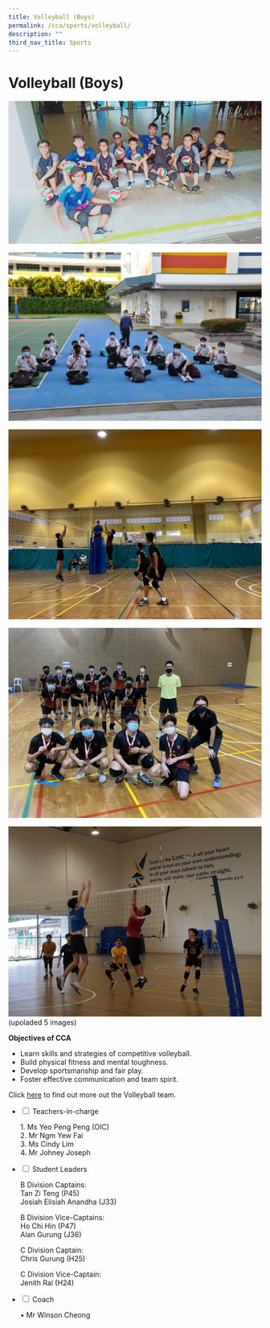 ```yaml
---
title: Volleyball (Boys)
permalink: /cca/sports/volleyball/
description: ""
third_nav_title: Sports
---
```


# **Volleyball (Boys)**

![](/images/IMG20190726154020-1024x577.jpg)

![](/images/DSC_8802-1024x680.jpg)

![](/images/File_034-1024x768.jpeg)

![](/images/IMG_8246-1024x768.jpg)

![](/images/spiking-n-blocking-1-1024x768.jpg)
(upoladed 5 images)

**Objectives of CCA**

*   Learn skills and strategies of competitive volleyball.
*   Build physical fitness and mental toughness.
*   Develop sportsmanship and fair play.
*   Foster effective communication and team spirit.

Click [here](http://gmssvolleyball.weebly.com/) to find out more out the Volleyball team.




<ul class="jekyllcodex_accordion">
  <li>
    <input type="checkbox" id="accordion1">
    <label for="accordion1">Teachers-in-charge</label>
    <div>
			<p>1. Ms Yeo Peng Peng (OIC)<br>2. Mr Ngm Yew Fai<br>3. Ms Cindy Lim<br>4. Mr Johney Joseph</p>
    </div>
	</li>
	  <li>
    <input type="checkbox" id="accordion2">
    <label for="accordion2">Student Leaders</label>
    <div>
			<p>B Division Captains:<br>Tan Zi Teng (P45)<br>Josiah Elisiah Anandha (J33)</p>
			<p>B Division Vice-Captains:<br>Ho Chi Hin (P47)<br>Alan Gurung (J36)</p>
			<p>C Division Captain:<br>Chris Gurung (H25)</p>
<p>C Division Vice-Captain:<br>Jenith Rai (H24)</p>
    </div>
	</li>
		  <li>
    <input type="checkbox" id="accordion3">
    <label for="accordion3">Coach</label>
    <div>
			<p>•  Mr Winson Cheong</p>
    </div>
	</li>
	</ul>